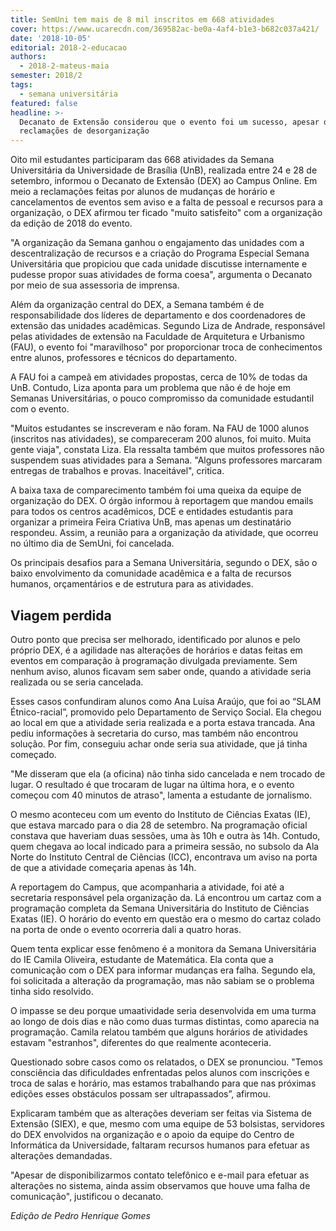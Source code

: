 ```yaml
---
title: SemUni tem mais de 8 mil inscritos em 668 atividades
cover: https://www.ucarecdn.com/369582ac-be0a-4af4-b1e3-b682c037a421/
date: '2018-10-05'
editorial: 2018-2-educacao
authors:
  - 2018-2-mateus-maia
semester: 2018/2
tags:
  - semana universitária
featured: false
headline: >-
  Decanato de Extensão considerou que o evento foi um sucesso, apesar das
  reclamações de desorganização
---
```

Oito mil estudantes participaram das 668 atividades da Semana Universitária da Universidade de Brasília (UnB), realizada entre 24 e 28 de setembro, informou o Decanato de Extensão (DEX) ao Campus Online. Em meio a reclamações feitas por alunos de mudanças de horário e cancelamentos de eventos sem aviso e a falta de pessoal e recursos para a organização, o DEX afirmou ter ficado "muito satisfeito" com a organização da edição de 2018 do evento.

"A organização da Semana ganhou o engajamento das unidades com a descentralização de recursos e a criação do Programa Especial Semana Universitária que propiciou que cada unidade discutisse internamente e pudesse propor suas atividades de forma coesa", argumenta o Decanato por meio de sua assessoria de imprensa.

Além da organização central do DEX, a Semana também é de responsabilidade dos líderes de departamento e dos coordenadores de extensão das unidades acadêmicas. Segundo Liza de Andrade, responsável pelas atividades de extensão na Faculdade de Arquitetura e Urbanismo (FAU), o evento foi "maravilhoso" por proporcionar troca de conhecimentos entre alunos, professores e técnicos do departamento.



A FAU foi a campeã em atividades propostas, cerca de 10% de todas da UnB. Contudo, Liza aponta para um problema que não é de hoje em Semanas Universitárias, o pouco compromisso da comunidade estudantil com o evento.

"Muitos estudantes se inscreveram e não foram. Na FAU de 1000 alunos (inscritos nas atividades), se compareceram 200 alunos, foi muito. Muita gente viaja", constata Liza. Ela ressalta também que muitos professores não suspendem suas atividades para a Semana. "Alguns professores marcaram entregas de  trabalhos e provas. Inaceitável", critica.

A baixa taxa de comparecimento também foi uma queixa da equipe de organização do DEX. O órgão informou à reportagem que mandou emails para todos os centros acadêmicos, DCE e entidades estudantis para organizar a primeira Feira Criativa UnB, mas apenas um destinatário respondeu. Assim, a reunião para a organização da atividade, que ocorreu no último dia de SemUni, foi cancelada.

Os principais desafios para a Semana Universitária, segundo o DEX, são o baixo envolvimento da comunidade acadêmica e a falta de recursos humanos, orçamentários e de estrutura para as atividades.

## Viagem perdida

Outro ponto que precisa ser melhorado, identificado por alunos e pelo próprio DEX, é a agilidade nas alterações de horários  e datas feitas em eventos em comparação à programação divulgada previamente. Sem nenhum aviso, alunos ficavam sem saber onde,  quando a atividade seria realizada ou se seria cancelada.

Esses casos confundiram alunos como Ana Luísa Araújo, que foi ao “SLAM Étnico-racial”, promovido pelo Departamento de Serviço Social. Ela chegou ao local em que a atividade seria realizada e a porta estava trancada. Ana pediu informações à secretaria do curso, mas também não encontrou solução. Por fim, conseguiu achar onde seria sua atividade, que já tinha começado.

"Me disseram que ela (a oficina) não tinha sido cancelada e nem trocado de lugar. O resultado é que trocaram de lugar na última hora, e o evento começou com 40 minutos de atraso", lamenta a estudante de jornalismo.

O mesmo aconteceu com um evento do Instituto de Ciências Exatas (IE), que estava marcado para o dia 28 de setembro. Na programação oficial constava que haveriam duas sessões, uma às 10h e outra às 14h. Contudo, quem chegava ao local indicado para a primeira sessão, no subsolo da Ala Norte do Instituto Central de Ciências (ICC), encontrava um aviso na porta de que a atividade começaria apenas às 14h.

A reportagem do Campus, que acompanharia a atividade, foi até a secretaria responsável pela organização da. Lá encontrou um cartaz com a programação completa da Semana Universitária do Instituto de Ciências Exatas (IE). O horário do evento em questão era o mesmo do cartaz colado na porta de onde o evento ocorreria dali a quatro horas.

Quem tenta explicar esse fenômeno é a monitora da Semana Universitária do IE  Camila Oliveira, estudante de Matemática. Ela conta que a comunicação com o DEX para informar mudanças era falha. Segundo ela, foi solicitada  a alteração da programação, mas não sabiam se o problema tinha sido resolvido.

O impasse se deu porque umaatividade seria desenvolvida em uma turma ao longo de dois dias e não como duas turmas distintas, como aparecia na programação. Camila relatou também que alguns horários de atividades estavam "estranhos", diferentes do que realmente aconteceria.

Questionado sobre casos como os relatados, o DEX se pronunciou. "Temos consciência das dificuldades enfrentadas pelos alunos com inscrições e troca de salas e horário, mas estamos trabalhando para que nas próximas edições esses obstáculos possam ser ultrapassados”, afirmou.

Explicaram também que as alterações deveriam ser feitas via Sistema de Extensão (SIEX), e que, mesmo com uma equipe de 53 bolsistas, servidores do DEX envolvidos na organização e o apoio da equipe do Centro de Informática da Universidade, faltaram recursos humanos para efetuar as alterações demandadas.

"Apesar de disponibilizarmos contato telefônico e e-mail para efetuar as alterações no sistema, ainda assim observamos que houve uma falha de comunicação", justificou o decanato.



_Edição de Pedro Henrique Gomes_
